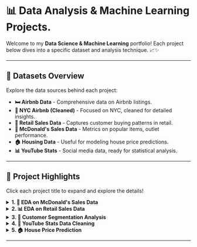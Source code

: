 # 📊 Data Analysis & Machine Learning Projects.

Welcome to my **Data Science & Machine Learning** portfolio! Each project below dives into a specific dataset and analysis technique. 📈✨

---

## 📁 Datasets Overview

Explore the data sources behind each project:

- **🛏️ Airbnb Data** - Comprehensive data on Airbnb listings.
- **🌆 NYC Airbnb (Cleaned)** - Focused on NYC, cleaned for detailed insights.
- **🛒 Retail Sales Data** - Captures customer buying patterns in retail.
- **🍟 McDonald's Sales Data** - Metrics on popular items, outlet performance.
- **🏠 Housing Data** - Useful for modeling house price predictions.
- **📊 YouTube Stats** - Social media data, ready for statistical analysis.

---

## 🚀 Project Highlights

Click each project title to expand and explore the details!

<details>
  <summary><strong>1. 📝 EDA on McDonald's Sales Data</strong></summary>
  
  **File**: `Task 1. EDA_On_McD_Dataset.ipynb`  
  **Objective**: Conduct exploratory data analysis on McDonald's sales data to identify popular items, seasonal trends, and customer demographics.
  
  <details>
    <summary><i>Key Insights</i></summary>
    - Most popular items by region.
    - Seasonal sales fluctuations.
    - Key demographics of McDonald's customers.
  </details>
</details>

<details>
  <summary><strong>2. 📊 EDA on Retail Sales Data</strong></summary>

  **File**: `Task 2. EDA_On_Retail_Sales_Dataset.ipynb`  
  **Objective**: Analyze retail sales data to understand product performance and seasonal sales trends.
  
  <details>
    <summary><i>Key Insights</i></summary>
    - Top-selling products.
    - Sales peaks during holiday seasons.
    - Customer buying behavior.
  </details>
</details>

<details>
  <summary><strong>3. 👥 Customer Segmentation Analysis</strong></summary>

  **File**: `Task 3. Customer_Segmentation_Analysis.ipynb`  
  **Objective**: Cluster customers based on purchasing behavior to identify target segments for marketing.

  <details>
    <summary><i>Key Insights</i></summary>
    - Identification of customer segments.
    - Segment-based marketing strategies.
  </details>
</details>

<details>
  <summary><strong>4. 🧹 YouTube Stats Data Cleaning</strong></summary>

  **File**: `Task 4. Youtube_Stats_Data_Cleaning.ipynb`  
  **Objective**: Clean the YouTube statistics dataset to make it analysis-ready.
  
  <details>
    <summary><i>Cleaning Techniques</i></summary>
    - Handled missing values and duplicates.
    - Standardized data types and formats.
  </details>
</details>

<details>
  <summary><strong>5. 🏠 House Price Prediction</strong></summary>

  **File**: `Task 6. House_Price_Prediction.ipynb`  
  **Objective**: Predict housing prices based on features like location, size, and amenities.
  
  <details>
    <summary><i>Modeling Steps</i></summary>
    - Feature engineering and selection.
    - Model building and evaluation.
  </details>
</details>

---

